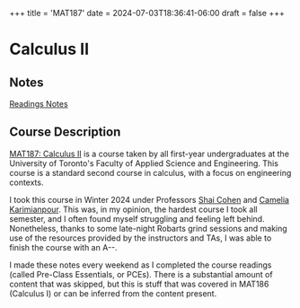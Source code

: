 +++
title = 'MAT187'
date = 2024-07-03T18:36:41-06:00
draft = false
+++

# Calculus II

## Notes
[Readings Notes](/files/firstyear/mat187.pdf)

## Course Description

[MAT187: Calculus II](https://engineering.calendar.utoronto.ca/course/mat187h1) is a course taken by all first-year undergraduates at the University of Toronto's Faculty of Applied Science and Engineering. This course is a standard second course in calculus, with a focus on engineering contexts.

I took this course in Winter 2024 under Professors [Shai Cohen](https://istep.utoronto.ca/people/shai-cohen/) and [Camelia Karimianpour](https://discover.research.utoronto.ca/2239-camelia-karimianpour). This was, in my opinion, the hardest course I took all semester, and I often found myself struggling and feeling left behind. Nonetheless, thanks to some late-night Robarts grind sessions and making use of the resources provided by the instructors and TAs, I was able to finish the course with an A--.

I made these notes every weekend as I completed the course readings (called Pre-Class Essentials, or PCEs). There is a substantial amount of content that was skipped, but this is stuff that was covered in MAT186 (Calculus I) or can be inferred from the content present.
